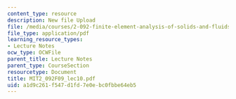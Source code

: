 ```yaml
---
content_type: resource
description: New file Upload
file: /media/courses/2-092-finite-element-analysis-of-solids-and-fluids-i-fall-2009/a1d9c261f547d1fd7e0ebc0fbbe64eb5_MIT2_092F09_lec10.pdf
file_type: application/pdf
learning_resource_types:
- Lecture Notes
ocw_type: OCWFile
parent_title: Lecture Notes
parent_type: CourseSection
resourcetype: Document
title: MIT2_092F09_lec10.pdf
uid: a1d9c261-f547-d1fd-7e0e-bc0fbbe64eb5
---
```

